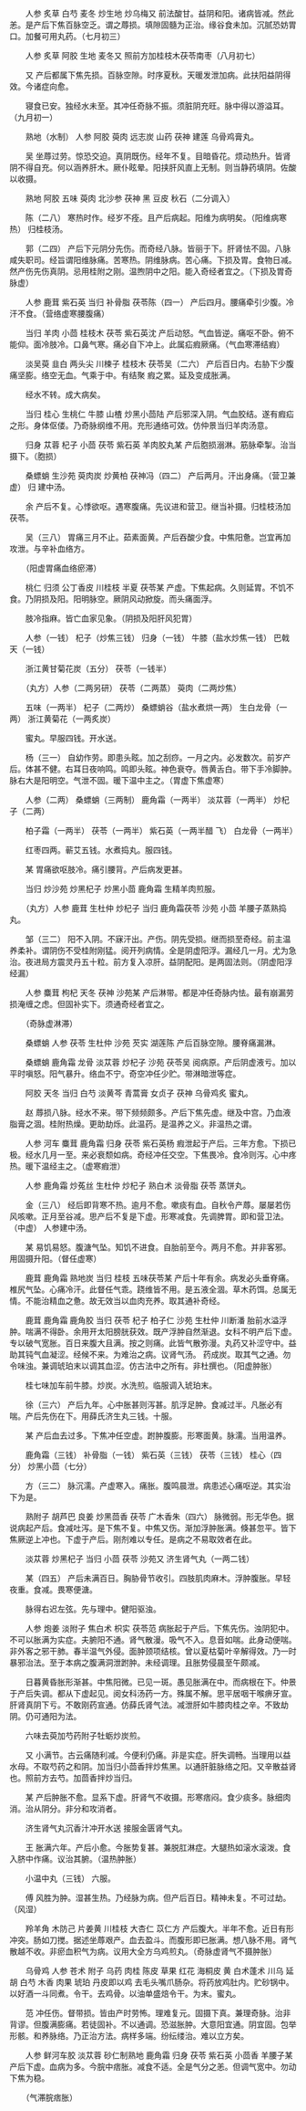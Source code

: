 <!-- { "loadSidebar": true } -->
　　人参 炙草 白芍 麦冬 炒生地 炒乌梅又 前法酸甘。益阴和阳。诸病皆减。然此恙。是产后下焦百脉空乏。谓之蓐损。填隙固髓为正治。缘谷食未加。沉腻恐妨胃口。加餐可用丸药。（七月初三）

　　人参 炙草 阿胶 生地 麦冬又 照前方加桂枝木茯苓南枣（八月初七）

　　又 产后都属下焦先损。百脉空隙。时序夏秋。天暖发泄加病。此扶阳益阴得效。今诸症向愈。

　　寝食已安。独经水未至。其冲任奇脉不振。须脏阴充旺。脉中得以游溢耳。（九月初一）

　　熟地（水制） 人参 阿胶 萸肉 远志炭 山药 茯神 建莲 乌骨鸡膏丸。

　　吴 坐蓐过劳。惊恐交迫。真阴既伤。经年不复。目暗昏花。烦动热升。皆肾阴不得自充。何以涵养肝木。厥仆眩晕。阳挟肝风直上无制。则当静药填阴。佐酸以收摄。

　　熟地 阿胶 五味 萸肉 北沙参 茯神 黑 豆皮 秋石（二分调入）

　　陈（二八） 寒热时作。经岁不痊。且产后病起。阳维为病明矣。（阳维病寒热） 归桂枝汤。

　　郭（二四） 产后下元阴分先伤。而奇经八脉。皆丽于下。肝肾怯不固。八脉咸失职司。经旨谓阳维脉痛。苦寒热。阴维脉病。苦心痛。下损及胃。食物日减。然产伤先伤真阴。忌用桂附之刚。温煦阴中之阳。能入奇经者宜之。（下损及胃奇脉虚）

　　人参 鹿茸 紫石英 当归 补骨脂 茯苓陈（四一） 产后四月。腰痛牵引少腹。冷汗不食。（营络虚寒腰腹痛）

　　当归 羊肉 小茴 桂枝木 茯苓 紫石英沈 产后动怒。气血皆逆。痛呕不卧。俯不能仰。面冷肢冷。口鼻气寒。痛必自下冲上。此属疝瘕厥痛。（气血寒滞结瘕）

　　淡吴萸 韭白 两头尖 川楝子 桂枝木 茯苓吴（二六） 产后百日内。右胁下少腹痛坚膨。络空无血。气乘于中。有结聚 瘕之累。延及变成胀满。

　　经水不转。成大病矣。

　　当归 桂心 生桃仁 牛膝 山楂 炒黑小茴陆 产后邪深入阴。气血胶结。遂有瘕疝之形。身体伛偻。乃奇脉纲维不用。充形通络可效。仿仲景当归羊肉汤意。

　　归身 苁蓉 杞子 小茴 茯苓 紫石英 羊肉胶丸某 产后胞损溺淋。筋脉牵掣。治当摄下。（胞损）

　　桑螵蛸 生沙苑 萸肉炭 炒黄柏 茯神冯（四二） 产后两月。汗出身痛。（营卫兼虚） 归 建中汤。

　　余 产后不复。心悸欲呕。遇寒腹痛。先议进和营卫。继当补摄。归桂枝汤加茯苓。

　　吴（三八） 胃痛三月不止。茹素面黄。产后吞酸少食。中焦阳惫。岂宜再加攻泄。与辛补血络方。

　　（阳虚胃痛血络瘀滞）

　　桃仁 归须 公丁香皮 川桂枝 半夏 茯苓某 产虚。下焦起病。久则延胃。不饥不食。乃阴损及阳。阳明脉空。厥阴风动掀旋。而头痛面浮。

　　肢冷指麻。皆亡血家见象。（阴损及阳肝风犯胃）

　　人参（一钱） 杞子（炒焦三钱） 归身（一钱） 牛膝（盐水炒焦一钱） 巴戟天（一钱）

　　浙江黄甘菊花炭（五分） 茯苓（一钱半）

　　（丸方）人参（二两另研） 茯苓（二两蒸） 萸肉（二两炒焦）

　　五味（一两半） 杞子（二两炒） 桑螵蛸谷（盐水煮烘一两） 生白龙骨（一两） 浙江黄菊花（一两炙炭）

　　蜜丸。早服四钱。开水送。

　　杨（三一） 自幼作劳。即患头眩。加之刮痧。一月之内。必发数次。前岁产后。体甚不健。右耳日夜响鸣。鸣即头眩。神色衰夺。唇黄舌白。带下手冷脚肿。脉右大是阳明空。气泄不固。暖下温中主之。（胃虚下焦虚寒）

　　人参（二两） 桑螵蛸（三两制） 鹿角霜（一两半） 淡苁蓉（一两半） 炒杞子（二两）

　　柏子霜（一两半） 茯苓（一两半） 紫石英（一两半醋 飞） 白龙骨（一两半）

　　红枣四两。蕲艾五钱。水煮捣丸。服四钱。

　　某 胃痛欲呕肢冷。痛引腰背。产后病发更甚。

　　当归 炒沙苑 炒黑杞子 炒黑小茴 鹿角霜 生精羊肉煎服。

　　（丸方）人参 鹿茸 生杜仲 炒杞子 当归 鹿角霜茯苓 沙苑 小茴 羊腰子蒸熟捣丸。

　　邹（三二） 阳不入阴。不寐汗出。产伤。阴先受损。继而损至奇经。前主温养柔补。谓阴伤不受桂附刚猛。阅开列病情。全是阴虚阳浮。漏经几一月。尤为急治。夜进局方震灵丹五十粒。前方复入凉肝。益阴配阳。是两固法则。（阴虚阳浮经漏）

　　人参 麋茸 枸杞 天冬 茯神 沙苑某 产后淋带。都是冲任奇脉内怯。最有崩漏劳损淹缠之虑。但固补实下。须通奇经者宜之。

　　（奇脉虚淋滞）

　　桑螵蛸 人参 茯苓 生杜仲 沙苑 芡实 湖莲陈 产后百脉空隙。腰脊痛漏淋。

　　桑螵蛸 鹿角霜 龙骨 淡苁蓉 炒杞子 沙苑 茯苓吴 阅病原。产后阴虚液亏。加以平时嗔怒。阳气暴升。络血不宁。奇空冲任少贮。带淋暗泄等症。

　　阿胶 天冬 当归 白芍 淡黄芩 青蒿膏 女贞子 茯神 乌骨鸡炙 蜜丸。

　　赵 蓐损八脉。经水不来。带下频频颇多。产后下焦先虚。继及中宫。乃血液脂膏之涸。桂附热燥。更助劫烁。此温药。是温养之义。非温热之谓。

　　人参 河车 麋茸 鹿角霜 归身 茯苓 紫石英杨 瘕泄起于产后。三年方愈。下损已极。经水几月一至。来必衰颓如病。奇经冲任交空。下焦畏冷。食冷则泻。心中疼热。暖下温经主之。（虚寒瘕泄）

　　人参 鹿角霜 炒菟丝 生杜仲 炒杞子 熟白术 淡骨脂 茯苓 蒸饼丸。

　　金（三八） 经后即背寒不热。逾月不愈。嗽痰有血。自秋令产蓐。屡屡若伤风咳嗽。正月至谷减。思产后不复是下虚。形寒减食。先调脾胃。即和营卫法。（中虚） 人参建中汤。

　　某 易饥易怒。腹溏气坠。知饥不进食。自胎前至今。两月不愈。并非客邪。用固摄升阳。（督任虚寒）

　　鹿茸 鹿角霜 熟地炭 当归 桂枝 五味茯苓某 产后十年有余。病发必头垂脊痛。椎尻气坠。心痛冷汗。此督任气乖。跷维皆不用。是五液全涸。草木药饵。总属无情。不能治精血之惫。故无效当以血肉充养。取其通补奇经。

　　鹿茸 鹿角霜 鹿角胶 当归 茯苓 杞子 柏子仁 沙苑 生杜仲 川断潘 胎前水溢浮肿。喘满不得卧。余用开太阳膀胱获效。既产浮肿自然渐退。女科不明产后下虚。专以破气宽胀。百日来腹大且满。按之则痛。此皆气散弥漫。丸药又补涩守中。益助其钝气血凝涩。经候不来。为难治之病。议肾气汤。 药成炭。取其气之通。勿令味浊。兼调琥珀末以调其血涩。仿古法中之所有。非杜撰也。（阳虚肿胀）

　　桂七味加车前牛膝。炒炭。水洗煎。临服调入琥珀末。

　　徐（三六） 产后九年。心中胀甚则泻甚。肌浮足肿。食减过半。凡胀必有喘。产后先伤在下。用薛氏济生丸三钱。十服。

　　某 产后血去过多。下焦冲任空虚。跗肿腹膨。形寒面黄。脉濡。当用温养。

　　鹿角霜（三钱） 补骨脂（一钱） 紫石英（三钱） 茯苓（三钱） 桂心（四分） 炒黑小茴（七分）

　　方（三二） 脉沉濡。产虚寒入。痛胀。腹鸣晨泄。病患述心痛呕逆。其实治下为是。

　　熟附子 胡芦巴 良姜 炒黑茴香 茯苓 广木香朱（四六） 脉微弱。形无华色。据说病起产后。食减吐泻。是下焦不复。中焦又伤。渐加浮肿胀满。倏甚忽平。皆下焦厥逆上冲也。下虚于产后。刚剂难以专任。是病之不易取效者在此。

　　淡苁蓉 炒黑杞子 当归 小茴 茯苓 沙苑又 济生肾气丸（一两二钱）

　　某（四五） 产后未满百日。胸胁骨节收引。四肢肌肉麻木。浮肿腹胀。早轻夜重。食减。畏寒便溏。

　　脉得右迟左弦。先与理中。健阳驱浊。

　　人参 炮姜 淡附子 焦白术 枳实 茯苓范 病胀起于产后。下焦先伤。浊阴犯中。不可以胀满为实症。夫腑阳不通。肾气散漫。吸气不入。息音如喘。此身动便喘。非外客之邪干肺。春半温气外侵。面肿颈项结核。曾以夏枯菊叶辛解得效。乃一时暴邪治法。至于本病之腹满洞泄跗肿。未经调理。且胀势侵晨至午颇减。

　　日暮黄昏胀形渐甚。中焦阳微。已见一斑。愚见胀满在中。而病根在下。仲景于产后失调。都从下虚起见。阅女科汤药一方。殊属不解。思平居咽干喉痹牙宣。肝肾真阴下亏。不敢刚药宣通。仿薛氏肾气法。减泄肝如牛膝肉桂之辛。不致劫阴。仍可通阳为法。

　　六味去萸加芍药附子牡蛎炒炭煎。

　　又 小满节。古云痛随利减。今便利仍痛。非是实症。肝失调畅。当理用以益水母。不取芍药之和阴。加当归小茴香拌炒焦黑。以通肝脏脉络之阳。又辛散益肾也。照前方去芍。加茴香拌炒当归。

　　某 产后肿胀不愈。显系下虚。肝肾气不收摄。形寒痞闷。食少痰多。脉细肉消。治从阴分。非分和攻消者。

　　济生肾气丸沉香汁冲开水送 接服金匮肾气丸。

　　王 胀满六年。产后小愈。今胀势复甚。兼脱肛淋症。大腿热如滚水滚泼。食入脐中作痛。议治其腑。（温热肿胀）

　　小温中丸（三钱） 六服。

　　傅 风胜为肿。湿甚生热。乃经脉为病。但产后百日。精神未复。不可过劫。（风湿）

　　羚羊角 木防己 片姜黄 川桂枝 大杏仁 苡仁方 产后腹大。半年不愈。近日有形冲突。肠如刀搅。据述坐蓐艰产。血去盈斗。而腹形即已胀满。想八脉不用。肾气散越不收。非瘀血积气为病。议用大全方乌鸡煎丸。（奇脉虚肾气不摄肿胀）

　　乌骨鸡 人参 苍术 附子 乌药 肉桂 陈皮 草果 红花 海桐皮 黄 白术蓬术 川乌 延胡 白芍 木香 肉果 琥珀 丹皮即以鸡 去毛头嘴爪肠杂。将药放鸡肚内。贮砂锅中。以好酒一斗同煮。令干。去鸡骨。以油单盛焙令干。为末。蜜丸。

　　范 冲任伤。督带损。皆由产时劳怖。理难复元。固摄下真。兼理奇脉。治非背谬。但腹满膨痛。若徒固补。不以通调。恐滋胀肿。大意阳宜通。阴宜固。包举形骸。和养脉络。乃正治方法。病样多端。纷纭缕治。难以立方矣。

　　人参 鲜河车胶 淡苁蓉 砂仁制熟地 鹿角霜 归身 茯苓 紫石英 小茴香 羊腰子某 产后下虚。血病为多。今脘中痞胀。减食不适。全是气分之恙。但调气宽中。勿动下焦为稳。

　　（气滞脘痞胀）

